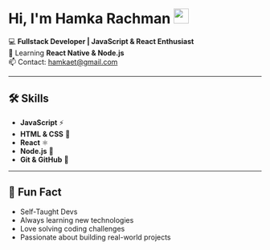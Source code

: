 # Hi, I'm Hamka Rachman <img src="https://raw.githubusercontent.com/MartinHeinz/MartinHeinz/master/wave.gif" width="30px">


💻 **Fullstack Developer | JavaScript & React Enthusiast**  
🌱 Learning **React Native & Node.js**  
📫 Contact: hamkaet@gmail.com  

---

## 🛠️ Skills

- **JavaScript** ⚡ 
- **HTML & CSS** 🎨 
- **React** ⚛️ 
- **Node.js** 🌿 
- **Git & GitHub** 🧩 

---

## 🌟 Fun Fact
- Self-Taught Devs
- Always learning new technologies  
- Love solving coding challenges  
- Passionate about building real-world projects
